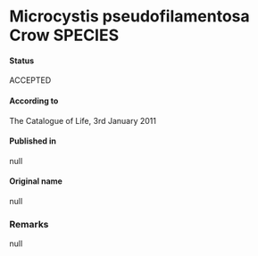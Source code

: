 Microcystis pseudofilamentosa Crow SPECIES
=======

#### Status
ACCEPTED

#### According to
The Catalogue of Life, 3rd January 2011

#### Published in
null

#### Original name
null

### Remarks
null